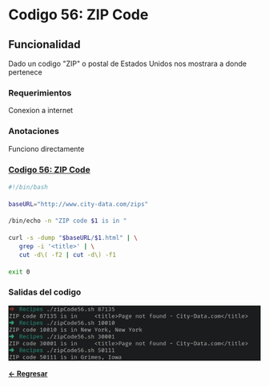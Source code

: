 # Codigo 56: ZIP Code

## Funcionalidad
Dado un codigo "ZIP" o postal de Estados Unidos nos mostrara a donde pertenece

### **Requerimientos**
Conexion a internet

### **Anotaciones**
Funciono directamente

### **[Codigo 56: ZIP Code](zipCode56.sh)**

```bash
#!/bin/bash

baseURL="http://www.city-data.com/zips"

/bin/echo -n "ZIP code $1 is in "

curl -s -dump "$baseURL/$1.html" | \
   grep -i '<title>' | \
   cut -d\( -f2 | cut -d\) -f1

exit 0
```

### **Salidas del codigo**

![Salida.png](Salida.png)

**[<- Regresar](../README.md)**